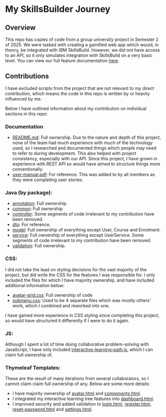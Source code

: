 # My SkillsBuilder Journey
## Overview
This repo has copies of code from a group university project in Semester 2 of 2025. We were tasked with creating a gamified web app which would, in theory, be integrated with IBM SkillsBuild. However, we did not have access to an API, so it only simulates integration with SkillsBuild on a very basic level. You can view our full feature documentation [here](documentation/user-manual.pdf).

## Contributions
I have excluded scripts from the project that are not relevant to my direct contribution, which means the code in this repo is written by or heavily influenced by me. 

Below I have outlined information about my contribution on individual sections in this repo:
### Documentation
- [README.md](documentation/README.md): Full ownership. Due to the nature and depth of this project, none of the team had much experience with much of the technology used, so I researched and documented things which people may need to refer to during development. This also helped with project consistency, especially with our API. Since this project, I have grown in experience with REST API so would have aimed to structure things more conventionally.
- [user-manual.pdf](documentation/user-manual.pdf): For reference. This was added to by all members as they were completing user stories.

### Java (by package):
- [annotation](java/annotation): Full ownership
- [common](java/common): Full ownership
- [controller](java/controller): Some segments of code irrelevant to my contribution have been removed.
- [dto](java/dto): For reference.
- [model](java/model): Full ownership of everything except User, Course and Enrolment.
- [service](java/service): Full ownership of everything except UserService. Some segments of code irrelevant to my contribution have been removed.
- [validation](java/validation): Full ownership.

### CSS:
I did not take the lead on styling decisions for the vast majority of the project, but did write the CSS for the features I was responsible for. I only included the files for which I have majority ownership, and have included additional information below:
- [avatar-grid.css](resources/css/avatar-grid.css): Full ownership of code
- [submenu.css](resources/css/submenu.css): Used to be 4 separate files which was mostly others' work, which I combined and reworked into one.

I have gained more experience in CSS styling since completing this project, so would have structured it differently if I were to do it again.

### JS:
Although I spent a lot of time doing collaborative problem-solving with JavaScript, I have only included [interactive-learning-path.js](resources/js/interactive-learning-path.js), which I can claim full ownership of.

### Thymeleaf Templates:
These are the result of many iterations from several collaborators, so I cannot claim claim full ownership of any. Below are some more details:
- I have majority ownership of [avatar.html](templates/avatar.html) and [components.html](templates/components.html).
- I integrated my interactive learning tree features into [dashboard.html](templates/dashboard.html).
- I improved security and added validation to [login.html](templates/login.html), [register.html](templates/register.html), [reset-password.html](templates/reset-password.html) and [settings.html](templates/settings.html).
